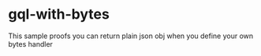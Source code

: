 # gql-with-bytes

This sample proofs you can return plain json obj when you define your own bytes handler
